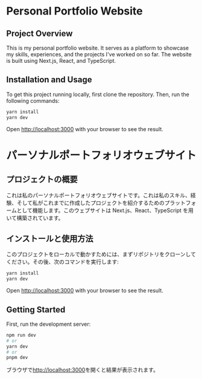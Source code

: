 # Personal Portfolio Website

## Project Overview

This is my personal portfolio website. It serves as a platform to showcase my skills, experiences, and the projects I've worked on so far. The website is built using Next.js, React, and TypeScript.

## Installation and Usage

To get this project running locally, first clone the repository. Then, run the following commands:

```bash
yarn install
yarn dev
```

Open [http://localhost:3000](http://localhost:3000) with your browser to see the result.

# パーソナルポートフォリオウェブサイト

## プロジェクトの概要

これは私のパーソナルポートフォリオウェブサイトです。これは私のスキル、経験、そして私がこれまでに作成したプロジェクトを紹介するためのプラットフォームとして機能します。このウェブサイトは Next.js、React、TypeScript を用いて構築されています。

## インストールと使用方法

このプロジェクトをローカルで動かすためには、まずリポジトリをクローンしてください。その後、次のコマンドを実行します:

```bash
yarn install
yarn dev
```

Open [http://localhost:3000](http://localhost:3000) with your browser to see the result.

## Getting Started

First, run the development server:

```bash
npm run dev
# or
yarn dev
# or
pnpm dev
```

ブラウザで[http://localhost:3000](http://localhost:3000)を開くと結果が表示されます。
